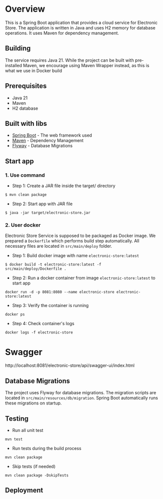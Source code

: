 # Overview
This is a Spring Boot application that provides a cloud service for Electronic Store. The application is written in Java and uses H2 memory for database operations. It uses Maven for dependency management.

## Building
The service requires Java 21. While the project can be built with pre-installed Maven, we
encourage using Maven Wrapper instead, as this is what we use in Docker build

## Prerequisites
- Java 21
- Maven
- H2 database

## Built with libs
- [Spring Boot](https://spring.io/projects/spring-boot) - The web framework used
- [Maven](https://maven.apache.org/) - Dependency Management
- [Flyway](https://flywaydb.org/) - Database Migrations

## Start app
### 1. Use command
- Step 1: Create a JAR file inside the target/ directory

```shell
$ mvn clean package
```

- Step 2: Start app with JAR file
```shell
$ java -jar target/electronic-store.jar
```

### 2. User docker
Electronic Store Service is supposed to be packaged as Docker image. We prepared a `Dockerfile` which performs
build step automatically. All necessary files are located in `src/main/deploy` folder.

- Step 1: Build docker image with name `electronic-store:latest`
```shell
$ docker build -t electronic-store:latest -f src/main/deploy/Dockerfile .
```

- Step 2: Run a docker container from image `electronic-store:latest` to start app
```shell
docker run -d -p 8081:8080 --name electronic-store electronic-store:latest
```

- Step 3: Verify the container is running
```shell
docker ps
```

- Step 4: Check container's logs
```shell
docker logs -f electronic-store
```

# Swagger
http://localhost:8081/electronic-store/api/swagger-ui/index.html

## Database Migrations
The project uses Flyway for database migrations. The migration scripts are located in `src/main/resources/db/migration`. Spring Boot automatically runs these migrations on startup.

## Testing
- Run all unit test
```shell
mvn test
```
- Run tests during the build process
```shell
mvn clean package
```
- Skip tests (if needed)
```shell
mvn clean package -DskipTests
```

## Deployment



